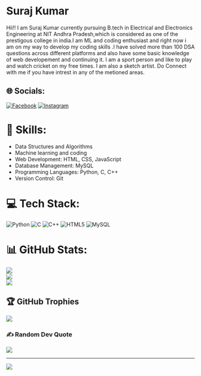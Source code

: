 <h1>Suraj Kumar</h1>
Hii!! I am Suraj Kumar currently pursuing B.tech in Electrical and Electronics Engineering at NIT Andhra Pradesh,which is considered as one of the prestigous college in india.I am ML and coding enthusiast and right now i am on my way to develop my coding skills .I have solved more than 100 DSA questions across different platforms and also have some basic knowledge of web developement and continuing it. I am a sport person and like to play and watch cricket on my free times. I am also a sketch artist. Do Connect with me if you have intrest in any of the metioned areas.

## 🌐 Socials:
[![Facebook](https://img.shields.io/badge/Facebook-%231877F2.svg?logo=Facebook&logoColor=white)](https://facebook.com/SK_Agrawal) [![Instagram](https://img.shields.io/badge/Instagram-%23E4405F.svg?logo=Instagram&logoColor=white)](https://instagram.com/sk_agrawal_007) 

# 🔧 Skills:
- Data Structures and Algorithms
- Machine learning and coding
- Web Development: HTML, CSS, JavaScript
- Database Management: MySQL
- Programming Languages: Python, C, C++
- Version Control: Git


# 💻 Tech Stack:
![Python](https://img.shields.io/badge/python-3670A0?style=for-the-badge&logo=python&logoColor=ffdd54) ![C](https://img.shields.io/badge/c-%2300599C.svg?style=for-the-badge&logo=c&logoColor=white) ![C++](https://img.shields.io/badge/c++-%2300599C.svg?style=for-the-badge&logo=c%2B%2B&logoColor=white) ![HTML5](https://img.shields.io/badge/html5-%23E34F26.svg?style=for-the-badge&logo=html5&logoColor=white) ![MySQL](https://img.shields.io/badge/mysql-%2300f.svg?style=for-the-badge&logo=mysql&logoColor=white)
# 📊 GitHub Stats:
![](https://github-readme-stats.vercel.app/api?username=skagrawal007&theme=tokyonight&hide_border=false&include_all_commits=true&count_private=true)<br/>
![](https://github-readme-streak-stats.herokuapp.com/?user=skagrawal007&theme=tokyonight&hide_border=false)<br/>
![](https://github-readme-stats.vercel.app/api/top-langs/?username=skagrawal007&theme=tokyonight&hide_border=false&include_all_commits=true&count_private=true&layout=compact)

## 🏆 GitHub Trophies
![](https://github-profile-trophy.vercel.app/?username=skagrawal007&theme=tokyonight&no-frame=false&no-bg=true&margin-w=4)

### ✍️ Random Dev Quote
![](https://quotes-github-readme.vercel.app/api?type=horizontal&theme=tokyonight)

---
[![](https://visitcount.itsvg.in/api?id=skagrawal007&icon=0&color=0)](https://visitcount.itsvg.in)

<!-- Proudly created with GPRM ( https://gprm.itsvg.in ) -->
